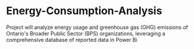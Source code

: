# Energy-Consumption-Analysis
Project will analyze energy usage and greenhouse gas (GHG) emissions of Ontario's Broader Public Sector (BPS) organizations, leveraging a comprehensive database of reported data in Power Bi
